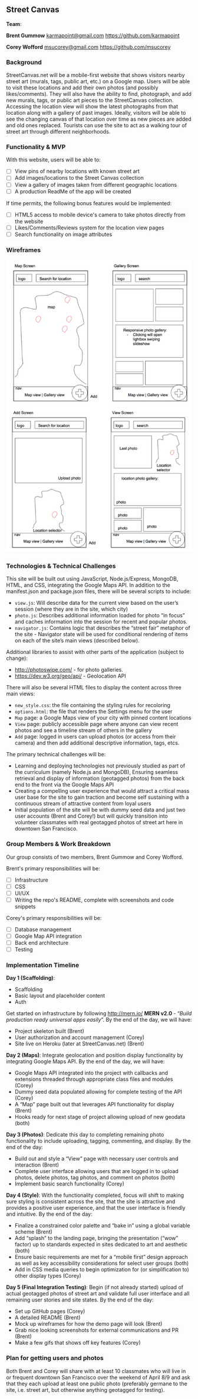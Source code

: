 ## Street Canvas


**Team**:

**Brent Gummow**
karmapoint@gmail.com
https://github.com/karmapoint

**Corey Wofford**
msucorey@gmail.com
https://github.com/msucorey

### Background
StreetCanvas.net will be a mobile-first website that shows visitors nearby street art (murals, tags, public art, etc.) on a Google map. Users will be able to visit these locations and add their own photos (and possibly likes/comments). They will also have the ability to find, photograph, and add new murals, tags, or public art pieces to the StreetCanvas collection.
Accessing the location view will show the latest photographs from that location along with a gallery of past images. Ideally, visitors will be able to see the changing canvas of that location over time as new pieces are added and old ones replaced.
Tourists can use the site to act as a walking tour of street art through different neighborhoods.

### Functionality & MVP

With this website, users will be able to:
- [ ] View pins of nearby locations with known street art
- [ ] Add images/locations to the Street Canvas collection
- [ ] View a gallery of images taken from different geographic locations
- [ ] A production ReadMe of the app will be created

If time permits, the following bonus features would be implemented:
- [ ] HTML5 access to mobile device's camera to take photos directly from the website
- [ ] Likes/Comments/Reviews system for the location view pages
- [ ] Search functionality on image attributes

### Wireframes

![wireframes](wireframes/wireframes.png)

### Technologies & Technical Challenges

This site will be built out using JavaScript, Node.js/Express, MongoDB, HTML, and CSS, integrating the Google Maps API. In addition to the manifest.json and package.json files, there will be several scripts to include:
- `view.js`: Will describe data for the current view based on the user’s session (where they are in the site, which city)
- `photo.js`: Describes additional information loaded for photo “in focus” and caches information into the session for recent and popular photos.
- `navigator.js`: Contains logic that describes the “street fair” metaphor of the site - Navigator state will be used for conditional rendering of items on each of the site’s main views (described below).

Additional libraries to assist with other parts of the application (subject to change):
- http://photoswipe.com/ - for photo galleries.
- https://dev.w3.org/geo/api/ - Geolocation API

There will also be several HTML files to display the content across three main views:
- `new_style.css`: the file containing the styling rules for recoloring
- `options.html`: the file that renders the Settings menu for the user
- `Map` page: a Google Maps view of your city with pinned content locations
- `View` page: publicly accessible page where anyone can view recent photos and see a timeline stream of others in the gallery
- `Add` page: logged in users can upload photos (or access from their camera) and then add additional descriptive information, tags, etcs.

The primary technical challenges will be:
- Learning and deploying technologies not previously studied as part of the curriculum (namely Node.js and MongoDB),
Ensuring seamless retrieval and display of information (geotagged photos) from the back end to the front via the Google Maps API
- Creating a compelling user experience that would attract a critical mass user base for the site to gain traction and become self sustaining with a continuous stream of attractive content from loyal users
- Initial population of the site will be with dummy seed data and just two user accounts (Brent and Corey!) but will quickly transition into volunteer classmates with real geotagged photos of street art here in downtown San Francisco.

### Group Members & Work Breakdown

Our group consists of two members, Brent Gummow and Corey Wofford.

Brent's primary responsibilities will be:
- [ ] Infrastructure
- [ ] CSS
- [ ] UI/UX
- [ ] Writing the repo's README, complete with screenshots and code snippets

Corey's primary responsibilities will be:
- [ ] Database management
- [ ] Google Map API integration
- [ ] Back end architecture
- [ ] Testing

### Implementation Timeline

**Day 1 (Scaffolding)**:

- Scaffolding
- Basic layout and placeholder content
- Auth

Get started on infrastructure by following http://mern.io/ **MERN v2.0** - “*Build production ready universal apps easily*”. By the end of the day, we will have:

- Project skeleton built (Brent)
- User authorization and account management (Corey)
- Site live on Heroku (later at StreetCanvas.net) (Brent)

**Day 2 (Maps)**: Integrate geolocation and position display functionality by integrating Google Maps API. By the end of the day, we will have:

- Google Maps API integrated into the project with callbacks and extensions threaded through appropriate class files and modules (Corey)
- Dummy seed data populated allowing for complete testing of the API (Corey)
- A “Map” page built out that leverages API functionality for display (Brent)
- Hooks ready for next stage of project allowing upload of new geodata (both)

**Day 3 (Photos)**: Dedicate this day to completing remaining photo functionality to include uploading, tagging, commenting, and display. By the end of the day:

- Build out and style a “View” page with necessary user controls and interaction (Brent)
- Complete user interface allowing users that are logged in to upload photos, delete photos, tag photos, and comment on photos (both)
- Implement basic search functionality (Corey)

**Day 4 (Style)**: With the functionality completed, focus will shift to making sure styling is consistent across the site, that the site is attractive and provides a positive user experience, and that the user interface is friendly and intuitive. By the end of the day:

- Finalize a constrained color palette and “bake in” using a global variable scheme (Brent)
- Add “splash” to the landing page, bringing the presentation (“wow” factor) up to standards expected in sites dedicated to art and aesthetic (both)
- Ensure basic requirements are met for a “mobile first” design approach as well as key accessibility considerations for select user groups (both)
- Add in CSS media queries to begin optimization for (or simplification to) other display types (Corey)

**Day 5 (Final Integration Testing)**: Begin (if not already started) upload of actual geotagged photos of street art and validate full user interface and all remaining user stories and site states. By the end of the day:

- Set up GitHub pages (Corey)
- A detailed README (Brent)
- Mock up wireframes for how the demo page will look (Brent)
- Grab nice looking screenshots for external communications and PR (Brent)
- Make a few gifs that shows off key features (Corey)

### Plan for getting users and photos

Both Brent and Corey will share with at least 10 classmates who will live in or frequent downtown San Francisco over the weekend of April 8/9 and ask that they each upload at least one public photo (preferably germane to the site, i.e. street art, but otherwise anything geotagged for testing).
